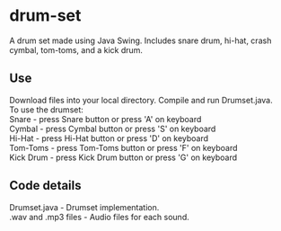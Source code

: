 # drum-set
A drum set made using Java Swing. Includes snare drum, hi-hat, crash cymbal, tom-toms, and a kick drum.

## Use
Download files into your local directory. Compile and run Drumset.java. \
To use the drumset: \
Snare - press Snare button or press 'A' on keyboard \
Cymbal - press Cymbal button or press 'S' on keyboard \
Hi-Hat - press Hi-Hat button or press 'D' on keyboard \
Tom-Toms - press Tom-Toms button or press 'F' on keyboard \
Kick Drum - press Kick Drum button or press 'G' on keyboard 

## Code details
Drumset.java - Drumset implementation. \
.wav and .mp3 files - Audio files for each sound.
